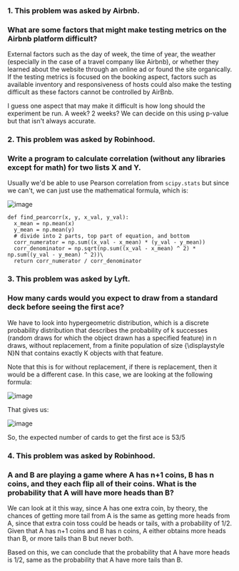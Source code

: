 ### 1. This problem was asked by Airbnb.
### What are some factors that might make testing metrics on the Airbnb platform difficult?

External factors such as the day of week, the time of year, the weather (especially in the case of a travel company like Airbnb), or whether they learned about the website through an online ad or found the site organically. If the testing metrics is focused on the booking aspect, factors such as available inventory and responsiveness of hosts could also make the testing difficult as these factors cannot be controlled by AirBnb.

I guess one aspect that may make it difficult is how long should the experiment be run. A week? 2 weeks? We can decide on this using p-value but that isn't always accurate.

### 2. This problem was asked by Robinhood.
### Write a program to calculate correlation (without any libraries except for math) for two lists X and Y.

Usually we'd be able to use Pearson correlation from `scipy.stats` but since we can't, we can just use the mathematical formula, which is:

![image](https://user-images.githubusercontent.com/39492524/118214063-1d268300-b43d-11eb-8b63-4cf255dfb224.png)
```
def find_pearcorr(x, y, x_val, y_val):
  x_mean = np.mean(x)
  y_mean = np.mean(y)
  # divide into 2 parts, top part of equation, and bottom
  corr_numerator = np.sum((x_val - x_mean) * (y_val - y_mean))
  corr_denominator = np.sqrt(np.sum((x_val - x_mean) ^ 2) * np.sum((y_val - y_mean) ^ 2))\
  return corr_numerator / corr_denominator
  ```

### 3. This problem was asked by Lyft.
### How many cards would you expect to draw from a standard deck before seeing the first ace?

We have to look into hypergeometric distribution, which is a discrete probability distribution that describes the probability of k successes (random draws for which the object drawn has a specified feature) in n draws, without replacement, from a finite population of size {\displaystyle N}N that contains exactly K objects with that feature.

Note that this is for without replacement, if there is replacement, then it would be a different case. In this case, we are looking at the following formula:

![image](https://user-images.githubusercontent.com/39492524/118382461-e62ea980-b5c3-11eb-8092-7942316c8ed0.png)

That gives us:

![image](https://user-images.githubusercontent.com/39492524/118382468-f8104c80-b5c3-11eb-81ce-988f51c0b32f.png)

So, the expected number of cards to get the first ace is 53/5

### 4. This problem was asked by Robinhood.
### A and B are playing a game where A has n+1 coins, B has n coins, and they each flip all of their coins. What is the probability that A will have more heads than B?

We can look at it this way, since A has one extra coin, by theory, the chances of getting more tail from A is the same as getting more heads from A, since that extra coin toss could be heads or tails, with a probability of 1/2. Given that A has n+1 coins and B has n coins, A either obtains more heads than B, or more tails than B but never both.

Based on this, we can conclude that the probability that A have more heads is 1/2, same as the probability that A have more tails than B.
